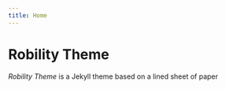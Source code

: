 ```yaml
---
title: Home
---
```


# Robility Theme

*Robility Theme* is a Jekyll theme based on a lined sheet of paper